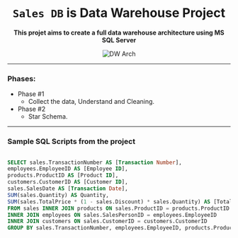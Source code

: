 <div align="center">

# `Sales DB` is Data Warehouse Project
**This projet aims to create a full data warehouse architecture using MS SQL Server**

![DW Arch](https://user-images.githubusercontent.com/54971231/117863142-c03b9900-b293-11eb-8a08-de3f160a8021.png)

</div>

- - - -

### Phases:
  * Phase #1
    * Collect the data, Understand and Cleaning.
  * Phase #2
    * Star Schema.

- - - - 
### Sample SQL Scripts from the project
```sql

SELECT sales.TransactionNumber AS [Transaction Number],
employees.EmployeeID AS [Employee ID],
products.ProductID AS [Product ID],
customers.CustomerID AS [Customer ID],
sales.SalesDate AS [Transaction Date],
SUM(sales.Quantity) AS Quantity,
SUM(sales.TotalPrice * (1 - sales.Discount) * sales.Quantity) AS [Total Price]
FROM sales INNER JOIN products ON sales.ProductID = products.ProductID
INNER JOIN employees ON sales.SalesPersonID = employees.EmployeeID
INNER JOIN customers ON sales.CustomerID = customers.CustomerID
GROUP BY sales.TransactionNumber, employees.EmployeeID, products.ProductID, customers.CustomerID, sales.SalesDate

```
